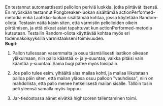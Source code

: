 En testannut automaattisesti peliolion periviä luokkia, jotka piirtävät itsensä. En myöskään testannut Pongbreaker-luokan sisältämää actionPerformed-metodia enkä
Laatikko-luokan sisältämää kohtaa, jossa käytetään Random-oliota. Testasin näitä käsin siten, että varmistin peliolioiden oikein piirtämisen, ja että oikeat asiat tapahtuvat kun actionPerformed-metodia kutsutaan. Testailin Random-oliota käyttävää kohtaa myös eri todennäköisyyksillä varmistaakseni toimivuuden.  
**Bugit:**  

1. Pallon tullessaan vasemmalta ja osuu täsmällisesti laatikon oikeaan yläkulmaan, niin pallo kääntää x- ja y-suuntaa, vaikka pitäisi vain kääntää y-suuntaa. Sama bugi pätee myös toisipäin.  

2. Jos pallo tulee esim. ylhäältä alas mailaa kohti, ja mailaa liikutetaan palloa päin siten, että mailan yläosa osuu palloon "vauhdissa", niin on mahdollista, että pallo menee hetkellisesti mailan sisälle. Tällöin tosin peli yleensä samalla myös loppuu. 

3. Jar-tiedostossa äänet eivätkä highscoren tallentaminen toimi.  
